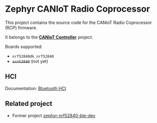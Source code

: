 # Zephyr CANIoT Radio Coprocessor

This project contains the source code for the CANIoT Radio Coprocessor (RCP) firmware.

It belongs to the **[CANIoT Controller](https://github.com/lucasdietrich/zephyr-caniot-controller)** project.

Boards supported:
- `nrf52840dk_nrf52840`
- ~~`acn52840`~~ (not yet)

## HCI

Documentation: [Bluetooth HCI](https://github.com/lucasdietrich/zephyr-caniot-controller/blob/main/docs/bluetooth-hci.md)

## Related project

- Former project [zephyr-nrf52840-ble-dev](https://github.com/lucasdietrich/zephyr-nrf52840-ble-dev)